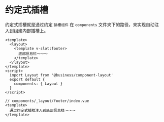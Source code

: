 # 约定式插槽

约定式插槽就是通过约定 `插槽组件` 在 `components` 文件夹下的路径，来实现自动注入到组建内部插槽上。

<div class="grid grid-cols-2 gap-4">

```vue
<template>
  <layout>
    <template v-slot:footer>
      底部信息栏～～～
    </template>
  </layout>
</template>
<script>
  import Layout from '@business/component-layout'
  export default {
    components: { Layout }
  }
</script>
```

```vue
// components/_layout/footer/index.vue
<template>
  通过约定式插槽注入到底部信息栏～～～
</template>
```
</div>
